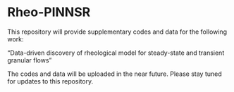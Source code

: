 # Rheo-PINNSR
This repository will provide supplementary codes and data for the following work:

“Data-driven discovery of rheological model for steady-state and transient granular flows”

The codes and data will be uploaded in the near future. Please stay tuned for updates to this repository.
